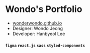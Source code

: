 # Wondo's Portfolio

- [wonderwondo.github.io](https://wonderwondo.github.io/)
- Designer: Wondo Jeong
- Developer: Hanbyeol Lee

#### `figma` `react.js` `sass` `styled-components`